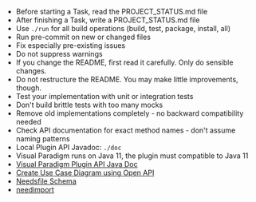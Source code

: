 - Before starting a Task, read the PROJECT_STATUS.md file
- After finishing a Task, write a PROJECT_STATUS.md file
- Use `./run` for all build operations (build, test, package, install, all)
- Run pre-commit on new or changed files
- Fix especially pre-existing issues
- Do not suppress warnings
- If you change the README, first read it carefully. Only do sensible changes.
- Do not restructure the README. You may make little improvements, though.
- Test your implementation with unit or integration tests
- Don't build brittle tests with too many mocks
- Remove old implementations completely - no backward compatibility needed
- Check API documentation for exact method names - don't assume naming patterns
- Local Plugin API Javadoc: `./doc`
- Visual Paradigm runs on Java 11, the plugin must compatible to Java 11
- [Visual Paradigm Plugin API Java Doc](https://www.visual-paradigm.com/support/documents/pluginjavadoc/overview-summary.html)
- [Create Use Case Diagram using Open API](https://knowhow.visual-paradigm.com/openapi/use-case-diagram/)
- [Needsfile Schema](https://raw.githubusercontent.com/useblocks/sphinx-needs/refs/tags/5.1.0/sphinx_needs/needsfile.json)
- [needimport](https://sphinx-needs.readthedocs.io/en/latest/directives/needimport.html)
